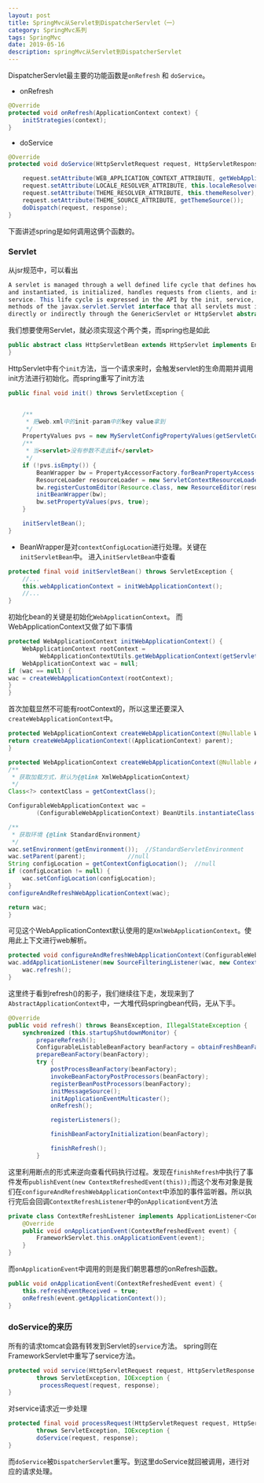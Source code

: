 ```yaml
---
layout: post
title: SpringMvc从Servlet到DispatcherServlet（一）
category: SpringMvc系列
tags: SpringMvc
date: 2019-05-16
description: springMvc从Servlet到DispatcherServlet
---
```


DispatcherServlet最主要的功能函数是`onRefresh` 和 `doService`。

* onRefresh
```java
@Override
protected void onRefresh(ApplicationContext context) {
    initStrategies(context);
}
```
* doService
```java
@Override
protected void doService(HttpServletRequest request, HttpServletResponse response) throws Exception {

    request.setAttribute(WEB_APPLICATION_CONTEXT_ATTRIBUTE, getWebApplicationContext());
    request.setAttribute(LOCALE_RESOLVER_ATTRIBUTE, this.localeResolver);
    request.setAttribute(THEME_RESOLVER_ATTRIBUTE, this.themeResolver);
    request.setAttribute(THEME_SOURCE_ATTRIBUTE, getThemeSource());
    doDispatch(request, response);
}
```
下面讲述spring是如何调用这俩个函数的。
### Servlet
从jsr规范中，可以看出

```java
A servlet is managed through a well defined life cycle that defines how it is loaded
and instantiated, is initialized, handles requests from clients, and is taken out of
service. This life cycle is expressed in the API by the init, service, and destroy
methods of the javax.servlet.Servlet interface that all servlets must implement
directly or indirectly through the GenericServlet or HttpServlet abstract classes.
```
我们想要使用Servlet，就必须实现这个两个类，而spring也是如此
```java
public abstract class HttpServletBean extends HttpServlet implements EnvironmentCapable {
}
```
HttpServlet中有个`init`方法，当一个请求来时，会触发servlet的生命周期并调用init方法进行初始化。而spring重写了init方法
```java
public final void init() throws ServletException {


    /**
     * 把web.xml中的init-param中的key value拿到
     */
    PropertyValues pvs = new MyServletConfigPropertyValues(getServletConfig(), this.requiredProperties);
    /**
     * 当<servlet>没有参数不走此if</servlet>
     */
    if (!pvs.isEmpty()) {
        BeanWrapper bw = PropertyAccessorFactory.forBeanPropertyAccess(this);
        ResourceLoader resourceLoader = new ServletContextResourceLoader(getServletContext());
        bw.registerCustomEditor(Resource.class, new ResourceEditor(resourceLoader, getEnvironment()));
        initBeanWrapper(bw);
        bw.setPropertyValues(pvs, true);
    }

    initServletBean();
}
```
* BeanWrapper是对`contextConfigLocation`进行处理。关键在`initServletBean`中。
进入`initServletBean`中查看
```java
protected final void initServletBean() throws ServletException {
    //...
    this.webApplicationContext = initWebApplicationContext();
    //...
}
```
初始化bean的关键是初始化`WebApplicationContext`。
而WebApplicationContext又做了如下事情
```java
protected WebApplicationContext initWebApplicationContext() {
    WebApplicationContext rootContext =
         WebApplicationContextUtils.getWebApplicationContext(getServletContext()); //null
    WebApplicationContext wac = null;
if (wac == null) {
wac = createWebApplicationContext(rootContext);
}
}
```
首次加载显然不可能有rootContext的，所以这里还要深入`createWebApplicationContext`中。
```java
protected WebApplicationContext createWebApplicationContext(@Nullable WebApplicationContext parent) {
return createWebApplicationContext((ApplicationContext) parent);
}
```

```java
protected WebApplicationContext createWebApplicationContext(@Nullable ApplicationContext parent) {
/**
 * 获取加载方式，默认为{@link XmlWebApplicationContext}
 */
Class<?> contextClass = getContextClass();

ConfigurableWebApplicationContext wac =
        (ConfigurableWebApplicationContext) BeanUtils.instantiateClass(contextClass);

/**
 * 获取环境 {@link StandardEnvironment}
 */
wac.setEnvironment(getEnvironment());  //StandardServletEnvironment
wac.setParent(parent);            //null
String configLocation = getContextConfigLocation();  //null
if (configLocation != null) {
    wac.setConfigLocation(configLocation);
}
configureAndRefreshWebApplicationContext(wac);

return wac;
}
```
可见这个WebApplicationContext默认使用的是`XmlWebApplicationContext`。使用此上下文进行web解析。
```java
protected void configureAndRefreshWebApplicationContext(ConfigurableWebApplicationContext wac) {
wac.addApplicationListener(new SourceFilteringListener(wac, new ContextRefreshListener()));//添加一个事件监听器
    wac.refresh();
}
```
这里终于看到refresh()的影子，我们继续往下走，发现来到了`AbstractApplicationContext`中，一大堆代码springbean代码，无从下手。
```java
@Override
public void refresh() throws BeansException, IllegalStateException {
    synchronized (this.startupShutdownMonitor) {
        prepareRefresh();
        ConfigurableListableBeanFactory beanFactory = obtainFreshBeanFactory();
        prepareBeanFactory(beanFactory);
        try {
            postProcessBeanFactory(beanFactory);
            invokeBeanFactoryPostProcessors(beanFactory);
            registerBeanPostProcessors(beanFactory);
            initMessageSource();
            initApplicationEventMulticaster();
            onRefresh();

            registerListeners();

            finishBeanFactoryInitialization(beanFactory);

            finishRefresh();
        }

```
这里利用断点的形式来逆向查看代码执行过程。发现在`finishRefresh`中执行了事件发布`publishEvent(new ContextRefreshedEvent(this));`而这个发布对象是我们在`configureAndRefreshWebApplicationContext`中添加的事件监听器。所以执行完后会回调`ContextRefreshListener`中的`onApplicationEvent`方法
```java
private class ContextRefreshListener implements ApplicationListener<ContextRefreshedEvent> {
    @Override
    public void onApplicationEvent(ContextRefreshedEvent event) {
        FrameworkServlet.this.onApplicationEvent(event);
    }
}
```
而`onApplicationEvent`中调用的则是我们朝思暮想的onRefresh函数。
```java
public void onApplicationEvent(ContextRefreshedEvent event) {
    this.refreshEventReceived = true;
    onRefresh(event.getApplicationContext());
}
```
### doService的来历
所有的请求tomcat会路有转发到Servlet的`service`方法。
spring则在FrameworkServlet中重写了service方法。
```java
protected void service(HttpServletRequest request, HttpServletResponse response)
        throws ServletException, IOException {
         processRequest(request, response);
}
```
对service请求近一步处理
```java
protected final void processRequest(HttpServletRequest request, HttpServletResponse response)
        throws ServletException, IOException {
        doService(request, response);
}        
```
而`doService`被`DispatcherServlet`重写。到这里doService就回被调用，进行对应的请求处理。
